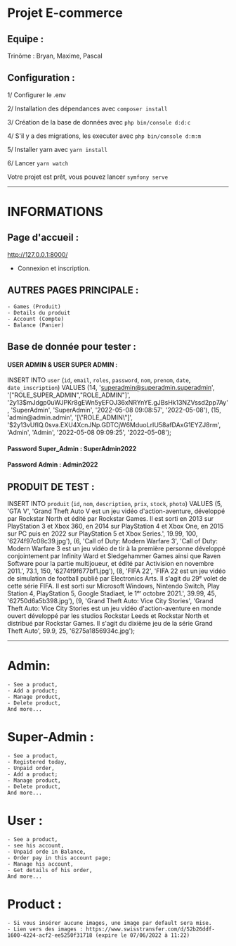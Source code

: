 # Projet E-commerce

## Equipe :
Trinôme : Bryan, Maxime, Pascal

## Configuration :
1/ Configurer le .env

2/ Installation des dépendances avec `composer install`

3/ Création de la base de données avec `php bin/console d:d:c`

4/ S'il y a des migrations, les executer avec `php bin/console d:m:m`

5/ Installer yarn avec `yarn install`

6/ Lancer `yarn watch`

Votre projet est prêt, vous pouvez lancer `symfony serve`

***

# INFORMATIONS

## Page d'accueil :
http://127.0.0.1:8000/

- Connexion et inscription.

## AUTRES PAGES PRINCIPALE :
    - Games (Produit)
    - Details du produit
    - Account (Compte)
    - Balance (Panier)

## Base de donnée pour tester :

#### USER ADMIN & USER SUPER ADMIN :

INSERT INTO `user` (`id`, `email`, `roles`, `password`, `nom`, `prenom`, `date`, `date_inscription`) VALUES
(14, 'superadmin@superadmin.superadmin', '[\"ROLE_SUPER_ADMIN\",\"ROLE_ADMIN\"]', '$2y$13$mJdgp0uWJPKr8gEWn5yEFOJ36xNRYnYE.gJBsHk13NZVssd2pp7Ay', 'SuperAdmin', 'SuperAdmin', '2022-05-08 09:08:57', '2022-05-08'),
(15, 'admin@admin.admin', '[\"ROLE_ADMIN\"]', '$2y$13$vUfIQ.0sva.EXU4XcnJNp.GDTCjW6MduoLrIU58afDAxG1EYZJ8rm', 'Admin', 'Admin', '2022-05-08 09:09:25', '2022-05-08');

#### Password Super_Admin : SuperAdmin2022
#### Password Admin : Admin2022

## PRODUIT DE TEST :

INSERT INTO `produit` (`id`, `nom`, `description`, `prix`, `stock`, `photo`) VALUES
(5, 'GTA V', 'Grand Theft Auto V est un jeu vidéo d\'action-aventure, développé par Rockstar North et édité par Rockstar Games. Il est sorti en 2013 sur PlayStation 3 et Xbox 360, en 2014 sur PlayStation 4 et Xbox One, en 2015 sur PC puis en 2022 sur PlayStation 5 et Xbox Series.', 19.99, 100, '6274f97c08c39.jpg'),
(6, 'Call of Duty: Modern Warfare 3', 'Call of Duty: Modern Warfare 3 est un jeu vidéo de tir à la première personne développé conjointement par Infinity Ward et Sledgehammer Games ainsi que Raven Software pour la partie multijoueur, et édité par Activision en novembre 2011.', 73.1, 150, '6274f9f677bf1.jpg'),
(8, 'FIFA 22', 'FIFA 22 est un jeu vidéo de simulation de football publié par Electronics Arts. Il s\'agit du 29ᵉ volet de cette série FIFA. Il est sorti sur Microsoft Windows, Nintendo Switch, Play Station 4, PlayStation 5, Google Stadiaet, le 1ᵉʳ octobre 2021.', 39.99, 45, '62750d6a5b398.jpg'),
(9, 'Grand Theft Auto: Vice City Stories', 'Grand Theft Auto: Vice City Stories est un jeu vidéo d\'action-aventure en monde ouvert développé par les studios Rockstar Leeds et Rockstar North et distribué par Rockstar Games. Il s\'agit du dixième jeu de la série Grand Theft Auto', 59.9, 25, '6275a1856934c.jpg');

***

# Admin:
    - See a product,
    - Add a product;
    - Manage product,
    - Delete product,
    And more...
# Super-Admin :
    - See a product,
    - Registered today,
    - Unpaid order,
    - Add a product;
    - Manage product,
    - Delete product,
    And more...
# User :
    - See a product,
    - see his account,
    - Unpaid orde in Balance,
    - Order pay in this account page;
    - Manage his account,
    - Get details of his order,
    And more...

# Product :
    - Si vous insérer aucune images, une image par default sera mise.
    - Lien vers des images : https://www.swisstransfer.com/d/52b26ddf-1600-4224-acf2-ee5250f31718 (expire le 07/06/2022 à 11:22)

